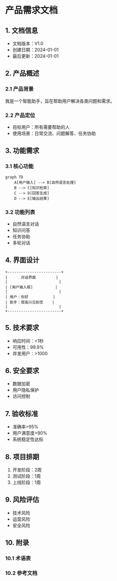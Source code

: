  # 产品需求文档

## 1. 文档信息
- 文档版本：V1.0
- 创建日期：2024-01-01
- 最后更新：2024-01-01

## 2. 产品概述
### 2.1 产品背景
我是一个智能助手，旨在帮助用户解决各类问题和需求。

### 2.2 产品定位
- 目标用户：所有需要帮助的人
- 使用场景：日常交流、问题解答、任务协助

## 3. 功能需求
### 3.1 核心功能
```mermaid
graph TD
    A[用户输入] --> B[自然语言处理]
    B --> C[知识检索]
    C --> D[回答生成]
    D --> E[输出结果]
```

### 3.2 功能列表
- 自然语言对话
- 知识问答
- 任务协助
- 多轮对话

## 4. 界面设计
```
+------------------------+
|      对话界面         |
|                       |
| [用户输入框]          |
|                       |
| 用户：你好           |
| 助手：很高兴见到您    |
|                       |
+------------------------+
```

## 5. 技术要求
- 响应时间：<1秒
- 可用性：99.9%
- 并发用户：>1000

## 6. 安全要求
- 数据加密
- 用户隐私保护
- 访问控制

## 7. 验收标准
- 准确率>95%
- 用户满意度>90%
- 系统稳定性达标

## 8. 项目排期
1. 开发阶段：2周
2. 测试阶段：1周
3. 上线阶段：1周

## 9. 风险评估
- 技术风险
- 运营风险
- 安全风险

## 10. 附录
### 10.1 术语表
### 10.2 参考文档